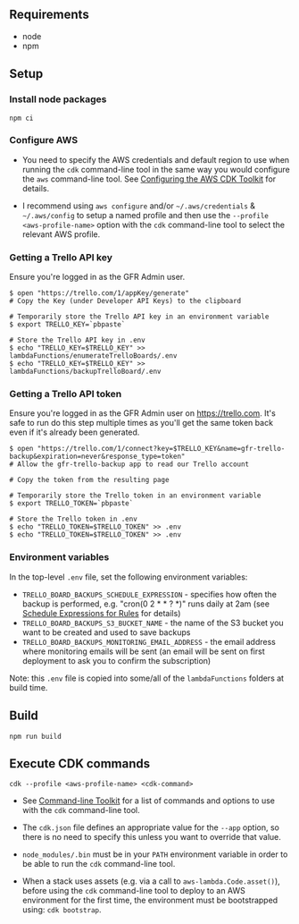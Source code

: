 ## Requirements

* node
* npm

## Setup

### Install node packages

    npm ci

### Configure AWS

* You need to specify the AWS credentials and default region to use when running
the `cdk` command-line tool in the same way you would configure the `aws`
command-line tool. See [Configuring the AWS CDK Toolkit][1] for details.

* I recommend using `aws configure` and/or `~/.aws/credentials` & `~/.aws/config`
to setup a named profile and then use the `--profile <aws-profile-name>` option
with the `cdk` command-line tool to select the relevant AWS profile.

### Getting a Trello API key

Ensure you're logged in as the GFR Admin user.

    $ open "https://trello.com/1/appKey/generate"
    # Copy the Key (under Developer API Keys) to the clipboard

    # Temporarily store the Trello API key in an environment variable
    $ export TRELLO_KEY=`pbpaste`

    # Store the Trello API key in .env
    $ echo "TRELLO_KEY=$TRELLO_KEY" >> lambdaFunctions/enumerateTrelloBoards/.env
    $ echo "TRELLO_KEY=$TRELLO_KEY" >> lambdaFunctions/backupTrelloBoard/.env

### Getting a Trello API token

Ensure you're logged in as the GFR Admin user on https://trello.com. It's safe to run do this step multiple times as you'll get the same token back even if it's already been generated.

    $ open "https://trello.com/1/connect?key=$TRELLO_KEY&name=gfr-trello-backup&expiration=never&response_type=token"
    # Allow the gfr-trello-backup app to read our Trello account

    # Copy the token from the resulting page

    # Temporarily store the Trello token in an environment variable
    $ export TRELLO_TOKEN=`pbpaste`

    # Store the Trello token in .env
    $ echo "TRELLO_TOKEN=$TRELLO_TOKEN" >> .env
    $ echo "TRELLO_TOKEN=$TRELLO_TOKEN" >> .env

### Environment variables

In the top-level `.env` file, set the following environment variables:

* `TRELLO_BOARD_BACKUPS_SCHEDULE_EXPRESSION` - specifies how often the backup is performed, e.g. "cron(0 2 * * ? *)" runs daily at 2am (see [Schedule Expressions for Rules][3] for details)
* `TRELLO_BOARD_BACKUPS_S3_BUCKET_NAME` - the name of the S3 bucket you want to be created and used to save backups
* `TRELLO_BOARD_BACKUPS_MONITORING_EMAIL_ADDRESS` - the email address where monitoring emails will be sent (an email will be sent on first deployment to ask you to confirm the subscription)

Note: this `.env` file is copied into some/all of the `lambdaFunctions` folders at build time.

## Build

    npm run build

## Execute CDK commands

    cdk --profile <aws-profile-name> <cdk-command>

* See [Command-line Toolkit][2] for a list of commands and options to use with
the `cdk` command-line tool.

* The `cdk.json` file defines an appropriate value for the `--app` option, so
there is no need to specify this unless you want to override that value.

* `node_modules/.bin` must be in your `PATH` environment variable in order to
be able to run the `cdk` command-line tool.

* When a stack uses assets (e.g. via a call to `aws-lambda.Code.asset()`),
before using the `cdk` command-line tool to deploy to an AWS environment for
the first time, the environment must be bootstrapped using: `cdk bootstrap`.

[1]: https://awslabs.github.io/aws-cdk/getting-started.html#configuring-the-cdk-toolkit
[2]: https://awslabs.github.io/aws-cdk/tools.html#command-line-toolkit-cdk
[3]: https://docs.aws.amazon.com/AmazonCloudWatch/latest/events/ScheduledEvents.html
